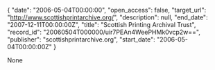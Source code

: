 {
  "date": "2006-05-04T00:00:00", 
  "open_access": false, 
  "target_url": "http://www.scottishprintarchive.org/", 
  "description": null, 
  "end_date": "2007-12-11T00:00:00Z", 
  "title": "Scottish Printing Archival Trust", 
  "record_id": "20060504T000000/uir7PEAn4WeePHMk0vcp2w==", 
  "publisher": "scottishprintarchive.org", 
  "start_date": "2006-05-04T00:00:00Z"
}

None